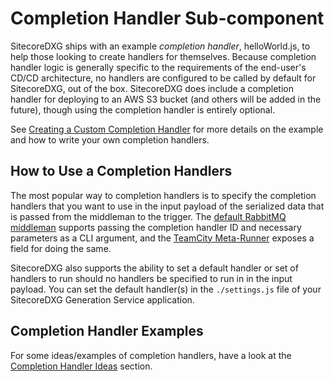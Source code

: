 # Completion Handler Sub-component

SitecoreDXG ships with an example _completion handler_, helloWorld.js, to help those looking to create handlers for themselves. Because completion handler logic is generally specific to the requirements of the end-user's CD/CD architecture, no handlers are configured to be called by default for SitecoreDXG, out of the box. SitecoreDXG does include a completion handler for deploying to an AWS S3 bucket \(and others will be added in the future\), though using the completion handler is entirely optional.

See [Creating a Custom Completion Handler](/how-to/creating-a-custom-completion-handler.md) for more details on the example and how to write your own completion handlers.

## How to Use a Completion Handlers

The most popular way to completion handlers is to specify the completion handlers that you want to use in the input payload of the serialized data that is passed from the middleman to the trigger. The [default RabbitMQ middleman](/getting-started/using-sitecoredxg/using-the-default-rabbitmq-middleman-and-trigger.md) supports passing the completion handler ID and necessary parameters as a CLI argument, and the [TeamCity Meta-Runner](/how-to/cicd/integrating-the-default-teamcity-rabbitmq-meta-runner.md) exposes a field for doing the same.

SitecoreDXG also supports the ability to set a default handler or set of handlers to run should no handlers be specified to run in in the input payload. You can set the default handler\(s\) in the `./settings.js` file of your SitecoreDXG Generation Service application. 

## Completion Handler Examples

For some ideas/examples of completion handlers, have a look at the [Completion Handler Ideas](/how-to/creating-a-custom-completion-handler.md#completion-handler-ideas) section.

